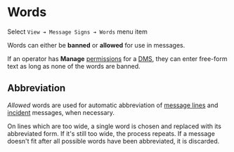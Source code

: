 # Words

Select `View ➔ Message Signs ➔ Words` menu item

Words can either be **banned** or **allowed** for use in messages.

If an operator has **Manage** [permissions] for a [DMS], they can enter
free-form text as long as none of the words are banned.

## Abbreviation

_Allowed_ words are used for automatic abbreviation of [message lines] and
[incident] messages, when necessary.

On lines which are too wide, a single word is chosen and replaced with its
abbreviated form.  If it's still too wide, the process repeats.  If a message
doesn't fit after all possible words have been abbreviated, it is discarded.


[DMS]: dms.html
[incident]: incident_dms.html
[message lines]: dms.html#composing-messages
[permissions]: permissions.html
